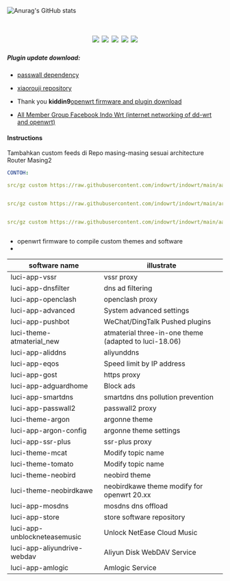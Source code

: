 ![Anurag's GitHub stats](https://github-readme-stats.vercel.app/api?username=kenzok8&show_icons=true&theme=radical)
<div align="center">
<h1 align="center"openwrt-packages</h1>
<img src="https://img.shields.io/github/issues/kenzok8/openwrt-packages?color=green">
<img src="https://img.shields.io/github/stars/kenzok8/openwrt-packages?color=yellow">
<img src="https://img.shields.io/github/forks/kenzok8/openwrt-packages?color=orange">
<img src="https://img.shields.io/github/license/kenzok8/openwrt-packages?color=ff69b4">
<img src="https://img.shields.io/github/languages/code-size/kenzok8/openwrt-packages?color=blueviolet">
</div>







##### Plugin update download:



+ [passwall dependency](https://github.com/kenzok8/small)

+ [xiaorouji repository](https://github.com/xiaorouji/openwrt-passwall)

+ Thank you **kiddin9**[openwrt firmware and plugin download](https://op.dllkids.xyz/op/firmware/)

+ [All Member Group Facebook Indo Wrt (internet networking of dd-wrt and openwrt)
 ]( https://web.facebook.com/groups/xderm)

#### Instructions
Tambahkan custom feeds di Repo masing-masing sesuai architecture Router Masing2
```yaml
CONTOH:

src/gz custom https://raw.githubusercontent.com/indowrt/indowrt/main/aarch64_cortex-a53


src/gz custom https://raw.githubusercontent.com/indowrt/indowrt/main/arm_cortex-a7_neon-vfpv4


src/gz custom https://raw.githubusercontent.com/indowrt/indowrt/main/aarch64_cortex-a72



```

- openwrt firmware to compile custom themes and software
- 
| software name                | illustrate               | 
| -----------------------------|------------------------| 
| luci-app-vssr                | vssr proxy                 | 
| luci-app-dnsfilter           | dns ad filtering            | 
| luci-app-openclash           | openclash proxy            | 
| luci-app-advanced            | System advanced settings               | 
| luci-app-pushbot             | WeChat/DingTalk Pushed plugins    |
| luci-theme-atmaterial_new    | atmaterial three-in-one theme (adapted to luci-18.06) |        
| luci-app-aliddns             | aliyunddns         |
| luci-app-eqos                | Speed ​​limit by IP address       |
| luci-app-gost                | https proxy      |
| luci-app-adguardhome         | Block ads          |  
| luci-app-smartdns            | smartdns dns pollution prevention     |  
| luci-app-passwall2            | passwall2 proxy      |  |
| luci-theme-argon          | argonne theme           |
| luci-app-argon-config      | argonne theme settings            |
| luci-app-ssr-plus            | ssr-plus proxy              |
| luci-theme-mcat              | Modify topic name          |
| luci-theme-tomato            | Modify topic name             |
| luci-theme-neobird           | neobird theme          |
| luci-theme-neobirdkawe           | neobirdkawe theme modify for openwrt 20.xx      |
| luci-app-mosdns              | mosdns dns offload            |
| luci-app-store               | store software repository            |
| luci-app-unblockneteasemusic | Unlock NetEase Cloud Music         | 
| luci-app-aliyundrive-webdav  | Aliyun Disk WebDAV Service            | 
| luci-app-amlogic  | Amlogic Service            | 

